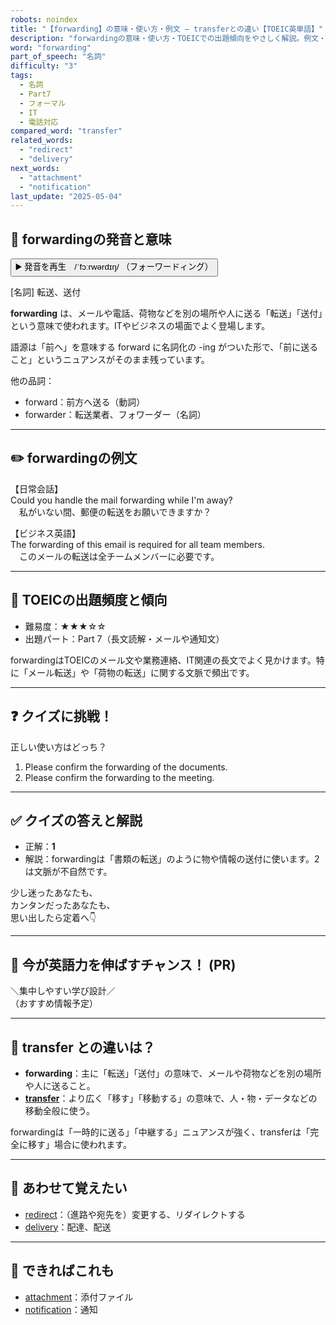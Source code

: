 ```yaml
---
robots: noindex
title: "【forwarding】の意味・使い方・例文 ― transferとの違い【TOEIC英単語】"
description: "forwardingの意味・使い方・TOEICでの出題傾向をやさしく解説。例文・クイズ付きでtransferとの違いもわかりやすく学べます。"
word: "forwarding"
part_of_speech: "名詞"
difficulty: "3"
tags:
  - 名詞
  - Part7
  - フォーマル
  - IT
  - 電話対応
compared_word: "transfer"
related_words:
  - "redirect"
  - "delivery"
next_words:
  - "attachment"
  - "notification"
last_update: "2025-05-04"
---
```


## 🔰 forwardingの発音と意味

<button class="play-audio" onclick="playTTS('forwarding')">
  <span class="play-audio-main">
    ▶️ 発音を再生　/ˈfɔːrwərdɪŋ/
  </span>
  <span class="play-audio-sub">
    （フォーワードィング）
  </span>
</button>

[名詞] 転送、送付

**forwarding** は、メールや電話、荷物などを別の場所や人に送る「転送」「送付」という意味で使われます。ITやビジネスの場面でよく登場します。

語源は「前へ」を意味する forward に名詞化の -ing がついた形で、「前に送ること」というニュアンスがそのまま残っています。

他の品詞：  
- forward：前方へ送る（動詞）
- forwarder：転送業者、フォワーダー（名詞）

---

## ✏️ forwardingの例文

【日常会話】  
Could you handle the mail forwarding while I'm away?  
　私がいない間、郵便の転送をお願いできますか？

【ビジネス英語】  
The forwarding of this email is required for all team members.  
　このメールの転送は全チームメンバーに必要です。

---

## 🎯 TOEICの出題頻度と傾向

- 難易度：★★★☆☆
- 出題パート：Part 7（長文読解・メールや通知文）

forwardingはTOEICのメール文や業務連絡、IT関連の長文でよく見かけます。特に「メール転送」や「荷物の転送」に関する文脈で頻出です。

---

## ❓ クイズに挑戦！

正しい使い方はどっち？

1. Please confirm the forwarding of the documents.  
2. Please confirm the forwarding to the meeting.

---

## ✅ クイズの答えと解説

- 正解：**1**
- 解説：forwardingは「書類の転送」のように物や情報の送付に使います。2は文脈が不自然です。

少し迷ったあなたも、  
カンタンだったあなたも、  
思い出したら定着へ👇️

---

## 🚀 今が英語力を伸ばすチャンス！ (PR)

<div class="info-center">
＼集中しやすい学び設計／<br>  
（おすすめ情報予定）
</div>

---

## 🤔  transfer との違いは？

- **forwarding**：主に「転送」「送付」の意味で、メールや荷物などを別の場所や人に送ること。
- **[transfer](/transfer)**：より広く「移す」「移動する」の意味で、人・物・データなどの移動全般に使う。

forwardingは「一時的に送る」「中継する」ニュアンスが強く、transferは「完全に移す」場合に使われます。

---

## 🧩 あわせて覚えたい

- [redirect](/redirect)：（進路や宛先を）変更する、リダイレクトする
- [delivery](/delivery)：配達、配送

---

## 📖 できればこれも

- [attachment](/attachment)：添付ファイル
- [notification](/notification)：通知

<!-- cvid: aid12_bid38 -->
